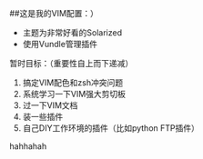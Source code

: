 ##这是我的VIM配置：）

* 主题为非常好看的Solarized
* 使用Vundle管理插件

暂时目标：（重要性自上而下递减）
	
1. 搞定VIM配色和zsh冲突问题
2. 系统学习一下VIM强大剪切板
3. 过一下VIM文档
4. 装一些插件
5. 自己DIY工作环境的插件（比如python FTP插件）


hahhahah

